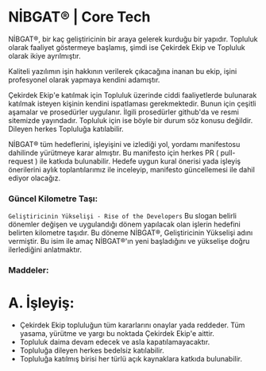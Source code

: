 # NİBGAT® | Core Tech

NİBGAT®, bir kaç geliştiricinin bir araya gelerek kurduğu bir yapıdır.
Topluluk olarak faaliyet göstermeye başlamış, şimdi ise Çekirdek Ekip ve Topluluk olarak ikiye ayrılmıştır.

Kaliteli yazılımın işin hakkının verilerek çıkacağına inanan bu ekip, işini profesyonel olarak yapmaya kendini adamıştır.

Çekirdek Ekip'e katılmak için Topluluk üzerinde ciddi faaliyetlerde bulunarak katılmak isteyen kişinin kendini ispatlaması gerekmektedir. Bunun için çeşitli aşamalar ve prosedürler uygulanır. İlgili prosedürler github'da ve resmi sitemizde yayındadır. Topluluk için ise böyle bir durum söz konusu değildir. Dileyen herkes Topluluğa katılabilir.

NİBGAT® tüm hedeflerini, işleyişini ve izlediği yol, yordamı manifestosu dahilinde yürütmeye karar almıştır.
Bu manifesto için herkes PR ( pull-request ) ile katkıda bulunabilir. Hedefe uygun kural önerisi yada işleyiş önerilerini aylık toplantılarımız ile inceleyip, manifesto güncellemesi ile dahil ediyor olacağız.


### Güncel Kilometre Taşı:

```Geliştiricinin Yükselişi - Rise of the Developers```
Bu slogan belirli dönemler değişen ve uygulandığı dönem yapılacak olan işlerin hedefini belirten kilometre taşıdır. Bu döneme NİBGAT®, Geliştiricinin Yükselişi adını vermiştir. Bu isim ile amaç NİBGAT®'ın yeni başladığını ve yükselişe doğru ilerlediğini anlatmaktır.


### Maddeler:

# A. İşleyiş:
  * Çekirdek Ekip topluluğun tüm kararlarını onaylar yada reddeder. Tüm yasama, yürütme ve yargı bu noktada Çekirdek Ekip'e aittir.
  * Topluluk daima devam edecek ve asla kapatılamayacaktır.
  * Topluluğa dileyen herkes bedelsiz katılabilir.
  * Topluluğa katılmış birisi her türlü açık kaynaklara katkıda bulunabilir.
